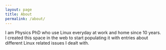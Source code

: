 ```yaml
---
layout: page
title: About
permalink: /about/
---
```


I am Physics PhD who use Linux everyday at work and home since 10 years.
I created this space in the web to start populating it with entries about different Linux related issues I dealt with.


